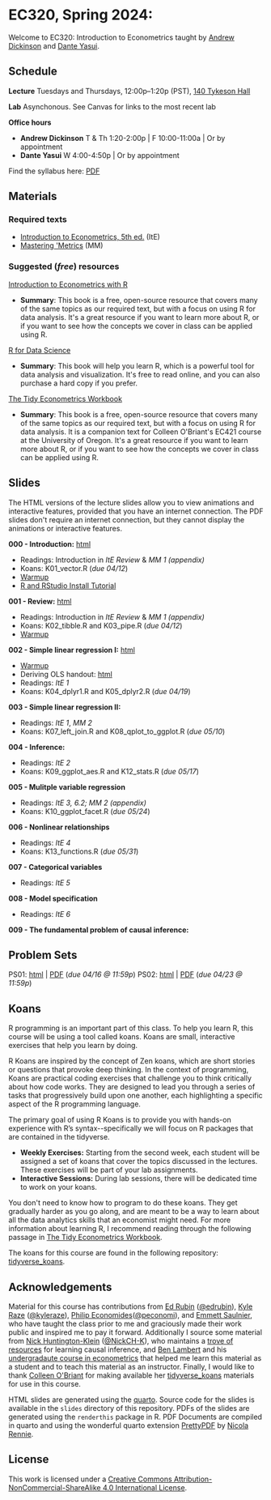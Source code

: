 # EC320, Spring 2024:   

Welcome to EC320: Introduction to Econometrics taught by [Andrew Dickinson](https://economics.uoregon.edu/profile/adickin3/) and [Dante Yasui](https://cas.uoregon.edu/directory/economics/all/dyasui).

## Schedule

**Lecture** Tuesdays and Thursdays, 12:00p–1:20p (PST), [140 Tykeson Hall](https://map.uoregon.edu/8f5f1a72c)

**Lab** Asynchonous. See Canvas for links to the most recent lab

**Office hours**

- **Andrew Dickinson** T & Th 1:20-2:00p | F 10:00-11:00a | Or by appointment 
- **Dante Yasui** W 4:00-4:50p | Or by appointment

Find the syllabus here: [PDF](https://ajdickinson.github.io/EC320S24/syllabus/syllabus.pdf)

## Materials

### Required texts

- [Introduction to Econometrics, 5th ed.](http://smile.amazon.com/Introduction-Econometrics-Christopher-Dougherty/dp/0199676828/) (ItE)
- [Mastering 'Metrics](https://www.amazon.com/Mastering-Metrics-Path-Cause-Effect/dp/0691152845/) (MM)

### Suggested (_free_) resources

[Introduction to Econometrics with R](https://www.econometrics-with-r.org/)
- __Summary__: This book is a free, open-source resource that covers many of the same topics as our required text, but with a focus on using R for data analysis. It's a great resource if you want to learn more about R, or if you want to see how the concepts we cover in class can be applied using R.

[R for Data Science](https://r4ds.had.co.nz/)
- __Summary__: This book will help you learn R, which is a powerful tool for data analysis and visualization. It's free to read online, and you can also purchase a hard copy if you prefer.

[The Tidy Econometrics Workbook](https://colleen.quarto.pub/the-tidy-econometrics-workbook/)
- __Summary__: This book is a free, open-source resource that covers many of the same topics as our required text, but with a focus on using R for data analysis. It is a companion text for Colleen O'Briant's EC421 course at the University of Oregon. It's a great resource if you want to learn more about R, or if you want to see how the concepts we cover in class can be applied using R.

## Slides 

The HTML versions of the lecture slides allow you to view animations and interactive features, provided that you have an internet connection. The PDF slides don't require an internet connection, but they cannot display the animations or interactive features.

**000 - Introduction:** [html](https://ajdickinson.github.io/EC320S24/slides/000-intro/000-main.html) <!-- | [PDF](https://ajdickinson.github.io/EC320S24/slides/000-intro/000-main.pdf) -->

- Readings: Introduction in *ItE Review* & *MM 1 (appendix)*
- Koans: K01_vector.R (_due 04/12_)
- [Warmup](https://ajdickinson.github.io/EC320S24/slides/000-intro/000-warmup.html)
- [R and RStudio Install Tutorial](https://learnr-examples.shinyapps.io/ex-setup-r/#section-install-r)

**001 - Review:** [html](https://ajdickinson.github.io/EC320S24/slides/001-review/010-main.html) <!-- | [PDF](https://ajdickinson.github.io/EC320S24/slides/001-review/010-main.pdf) -->

- Readings: Introduction in *ItE Review* & *MM 1 (appendix)*
- Koans: K02_tibble.R and K03_pipe.R (_due 04/12_)
- [Warmup](https://ajdickinson.github.io/EC320S24/slides/001-review/001-warmup.html)

**002 - Simple linear regression I:** [html](https://ajdickinson.github.io/EC320S24/slides/002-ols/020-main.html) <!-- | [PDF](https://ajdickinson.github.io/EC320S24/slides/002-ols/020-main.pdf) -->

- [Warmup](https://ajdickinson.github.io/EC320S24/warmups/warmup03.html)
- Deriving OLS handout: [html](https://ajdickinson.github.io/EC320S24/slides/002-ols/ols-handout.html) 
- Readings: *ItE 1*
- Koans: K04_dplyr1.R and K05_dplyr2.R (_due 04/19_)

**003 - Simple linear regression II:** <!--[html](https://ajdickinson.github.io/EC320S24/slides/004-ols-ii/040-main.html)-->

- Readings: *ItE 1*, *MM 2*
- Koans: K07_left_join.R and K08_qplot_to_ggplot.R (_due 05/10_)

**004 - Inference:** <!--[html](https://ajdickinson.github.io/EC320S24/slides/005-inference/050-main.html) -->

- Readings: *ItE 2*
- Koans: K09_ggplot_aes.R and K12_stats.R (_due 05/17_)

**005 - Mulitple variable regression** <!-- [html](https://ajdickinson.github.io/EC320S24/slides/006-multiple/060-main.html) -->

- Readings: *ItE 3, 6.2; MM 2 (appendix)*
- Koans: K10_ggplot_facet.R (_due 05/24_)

**006 - Nonlinear relationships** <!-- [html](https://ajdickinson.github.io/EC320S24/slides/007-nonlinear/070-main.html) -->

- Readings: *ItE 4*
- Koans: K13_functions.R (_due 05/31_)

**007 - Categorical variables** <!-- [html](https://ajdickinson.github.io/EC320S24/slides/008-categorical/080-main.html) -->

- Readings: *ItE 5*

**008 - Model specification**

- Readings: *ItE 6*

**009 - The fundamental problem of causal inference:** <!--[html](https://ajdickinson.github.io/EC320S24/slides/002-fundamental-problem/020-main.html) | [PDF](https://ajdickinson.github.io/EC320S24/slides/002-fundamental-problem/020-main.pdf) -->
<!-- - Readings: *MM 1* -->



## Problem Sets 

PS01: [html](https://ajdickinson.github.io/EC320S24/problem-sets/ps01/ps01.html) | [PDF](https://ajdickinson.github.io/EC320S24/problem-sets/ps01/ps01.pdf) (_due 04/16 @ 11:59p_)
PS02: [html](https://ajdickinson.github.io/EC320S24/problem-sets/ps02/ps02.html) | [PDF](https://ajdickinson.github.io/EC320S24/problem-sets/ps02/ps02.pdf) (_due 04/23 @ 11:59p_)

## Koans

R programming is an important part of this class. To help you learn R, this course will be using a tool called koans. Koans are small, interactive exercises that help you learn by doing. 

R Koans are inspired by the concept of Zen koans, which are short stories or questions that provoke deep thinking. In the context of programming, Koans are practical coding exercises that challenge you to think critically about how code works. They are designed to lead you through a series of tasks that progressively build upon one another, each highlighting a specific aspect of the R programming language.

The primary goal of using R Koans is to provide you with hands-on experience with R’s syntax--specifically we will focus on R packages that are contained in the tidyverse.

- **Weekly Exercises:** Starting from the second week, each student will be assigned a set of koans that cover the topics discussed in the lectures. These exercises will be part of your lab assignments.
- **Interactive Sessions:** During lab sessions, there will be dedicated time to work on your koans. 

You don't need to know how to program to do these koans. They get gradually harder as you go along, and are meant to be a way to learn about all the data analytics skills that an economist might need. For more information about learning R, I recommend reading through the following passage in [The Tidy Econometrics Workbook](https://colleen.quarto.pub/the-tidy-econometrics-workbook/#programming-in-r). 

The koans for this course are found in the following repository: [tidyverse_koans](https://github.com/ajdickinson/tidyverse_koans). 

## Acknowledgements

Material for this course has contributions from [Ed Rubin](http://edrub.in/) ([@edrubin](https://github.com/edrubin)), [Kyle Raze](https://kyleraze.com/) ([@kyleraze](https://github.com/kyleraze)), [Philip Economides](https://philip-economides.com/)([@peconomi](https://github.com/peconomi)), and [Emmett Saulnier](https://www.emmettsaulnier.com/), who have taught the class prior to me and graciously made their work public and inspired me to pay it forward. Additionally I source some material from [Nick Huntington-Klein](https://nickchk.com/) ([@NickCH-K](https://github.com/NickCH-K)), who maintains a [trove of resources](https://nickchk.com/causalgraphs.html) for learning causal inference, and [Ben Lambert](https://ben-lambert.com/econometrics/) and his [undergradaute course in econometrics](.https://www.youtube.com/playlist?list=PLwJRxp3blEvZyQBTTOMFRP_TDaSdly3gU) that helped me learn this material as a student and to teach this material as an instructor. Finally, I would like to thank [Colleen O'Briant](https://cobriant.github.io/) for making available her [tidyverse_koans](https://github.com/cobriant/tidyverse_koans) materials for use in this course.

HTML slides are generated using the [quarto](https://quarto.org/). Source code for the slides is available in the `slides` directory of this repository. PDFs of the slides are generated using the `renderthis` package in R. PDF Documents are compiled in quarto and using the wonderful quarto extension [PrettyPDF](https://github.com/nrennie/PrettyPDF) by [Nicola Rennie](https://nrennie.rbind.io/).

## License

This work is licensed under a [Creative Commons Attribution-NonCommercial-ShareAlike 4.0 International License](http://creativecommons.org/licenses/by-nc-sa/4.0/).

